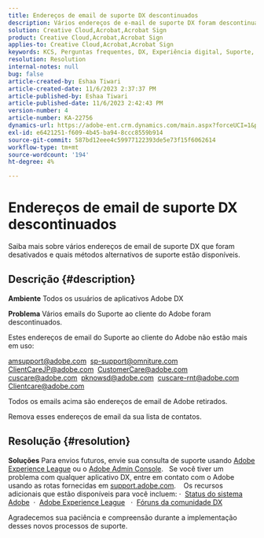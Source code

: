 ```yaml
---
title: Endereços de email de suporte DX descontinuados
description: Vários endereços de e-mail de suporte DX foram descontinuados e métodos alternativos de suporte estão disponíveis.
solution: Creative Cloud,Acrobat,Acrobat Sign
product: Creative Cloud,Acrobat,Acrobat Sign
applies-to: Creative Cloud,Acrobat,Acrobat Sign
keywords: KCS, Perguntas frequentes, DX, Experiência digital, Suporte, endereços de email, descontinuado, Adobe Creative Cloud, Adobe Acrobat, Adobe Acrobat Sign
resolution: Resolution
internal-notes: null
bug: false
article-created-by: Eshaa Tiwari
article-created-date: 11/6/2023 2:37:37 PM
article-published-by: Eshaa Tiwari
article-published-date: 11/6/2023 2:42:43 PM
version-number: 4
article-number: KA-22756
dynamics-url: https://adobe-ent.crm.dynamics.com/main.aspx?forceUCI=1&pagetype=entityrecord&etn=knowledgearticle&id=11199a01-b27c-ee11-8179-6045bd006793
exl-id: e6421251-f609-4b45-ba94-8ccc8559b914
source-git-commit: 587bd12eee4c59977122393de5e73f15f6062614
workflow-type: tm+mt
source-wordcount: '194'
ht-degree: 4%

---
```


# Endereços de email de suporte DX descontinuados


Saiba mais sobre vários endereços de email de suporte DX que foram desativados e quais métodos alternativos de suporte estão disponíveis.

## Descrição {#description}


<b>Ambiente</b>
Todos os usuários de aplicativos Adobe DX

<b>Problema</b>
Vários emails do Suporte ao cliente do Adobe foram descontinuados.

Estes endereços de email do Suporte ao cliente do Adobe não estão mais em uso:

[amsupport@adobe.com](mailto:amsupport@adobe.com) 
[sp-support@omniture.com](mailto:sp-support@omniture.com) 
[ClientCareJP@adobe.com](mailto:ClientCareJP@adobe.com) 
[CustomerCare@adobe.com](mailto:CustomerCare@adobe.com) 
[cuscare@adobe.com](mailto:cuscare@adobe.com) 
[pknowsd@adobe.com](mailto:pknowsd@adobe.com) 
[cuscare-rnt@adobe.com](mailto:cuscare-rnt@adobe.com) 
[Clientcare@adobe.com](mailto:Clientcare@adobe.com)

Todos os emails acima são endereços de email de Adobe retirados.

Remova esses endereços de email da sua lista de contatos.




## Resolução {#resolution}


<b>Soluções</b>
Para envios futuros, envie sua consulta de suporte usando [Adobe Experience League](https://experienceleague.adobe.com/?support-solution=General&amp;amp;support-tab=home#support "https://experienceleague.adobe.com/?support-solution=General&amp;amp;support-tab=home#support") ou o [Adobe Admin Console](https://experienceleague.adobe.com/docs/customer-one/using/home.html "https://docs.adobe.com/content/help/en/customer-one/using/home.html").
 
Se você tiver um problema com qualquer aplicativo DX, entre em contato com o Adobe usando as rotas fornecidas em [support.adobe.com](https://helpx.adobe.com/support.html "http://support.adobe.com/").
  
Os recursos adicionais que estão disponíveis para você incluem: ·  [Status do sistema Adobe](https://status.adobe.com/pt-BR "https://status.adobe.com/pt-BR") 
·  [Adobe Experience League](https://experienceleague.adobe.com/?support-solution=General&amp;lang=pt-BR#support "https://experienceleague.adobe.com/?support-solution=General&amp;lang=pt-BR#support")  
·  [Fóruns da comunidade DX](https://experienceleaguecommunities.adobe.com/?profile.language=pt "https://experienceleaguecommunities.adobe.com/?profile.language=pt")

Agradecemos sua paciência e compreensão durante a implementação desses novos processos de suporte.
